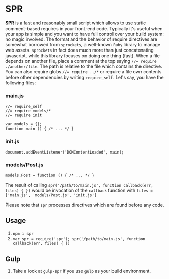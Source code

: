 # SPR

**SPR** is a fast and reasonably small script which allows to use static comment-based requires in your front-end code.
Typically it's useful when your app is simple and you want to have full control over your build system: no magic involved.
The format and the behavior of require directives are somewhat borrowed from `sprockets`, a well-known `Ruby` library to manage web assets. `sprockets` in fact does much more than just concatenating javascript, while this library focuses on doing one thing (fast).
When a file depends on another file, place a comment at the top saying `//= require ./another/file`.
The path is relative to the file which contains the directive. You can also require globs `//= require ../*` or require
a file own contents before other dependencies by writing `require_self`.
Let's say, you have the following files:

### main.js

    //= require_self
    //= require models/*
    //= require init

    var models = {};
    function main () { /* ... */ }

### init.js

    document.addEventListener('DOMContentLoaded', main);

### models/Post.js

    models.Post = function () { /* ... */ }

The result of calling `spr('/path/to/main.js', function callback(err, files) { })` would be invocation of the `callback` function with
`files = ['main.js', 'models/Post.js', 'init.js']`

Please note that `spr` processes directives which are found before any code.

## Usage

1. `npm i spr`
2. `var spr = require('spr'); spr('/path/to/main.js', function callback(err, files) { })`

## Gulp

1. Take a look at `gulp-spr` if you use `gulp` as your build environment.